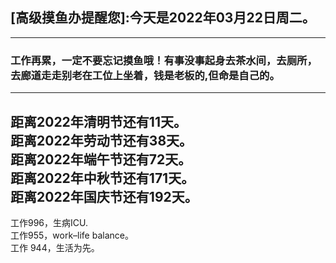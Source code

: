 ## [高级摸鱼办提醒您]:今天是2022年03月22日周二。
---
### 工作再累，一定不要忘记摸鱼哦！有事没事起身去茶水间，去厕所，去廊道走走别老在工位上坐着，钱是老板的,但命是自己的。
---
距离2022年清明节还有11天。  
距离2022年劳动节还有38天。  
距离2022年端午节还有72天。  
距离2022年中秋节还有171天。  
距离2022年国庆节还有192天。  
---
工作996，生病ICU.  
工作955，work–life balance。  
工作 944，生活为先。